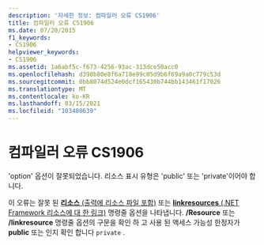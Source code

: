 ```yaml
---
description: '자세한 정보: 컴파일러 오류 CS1906'
title: 컴파일러 오류 CS1906
ms.date: 07/20/2015
f1_keywords:
- CS1906
helpviewer_keywords:
- CS1906
ms.assetid: 1a6abf5c-f673-4256-93ac-313dce50acc0
ms.openlocfilehash: d398b80e8f6a718e99c05d9b6f69a9a0c779c53d
ms.sourcegitcommit: 0bb8074d524e0dcf165430b744bb143461f17026
ms.translationtype: MT
ms.contentlocale: ko-KR
ms.lasthandoff: 03/15/2021
ms.locfileid: "103480639"
---
```

# <a name="compiler-error-cs1906"></a>컴파일러 오류 CS1906

'option' 옵션이 잘못되었습니다. 리소스 표시 유형은 'public' 또는 'private'이어야 합니다.  
  
 이 오류는 잘못 된 [ **리소스** (출력에 리소스 파일 포함)](../language-reference/compiler-options/resources.md#resources) 또는 [ **linkresources** (.NET Framework 리소스에 대 한 링크)](../language-reference/compiler-options/resources.md#linkresources) 명령줄 옵션을 나타냅니다. **/Resource** 또는 **/linkresource** 명령줄 옵션의 구문을 확인 하 고 사용 된 액세스 가능성 한정자가 **public** 또는 인지 확인 합니다 `private` .
